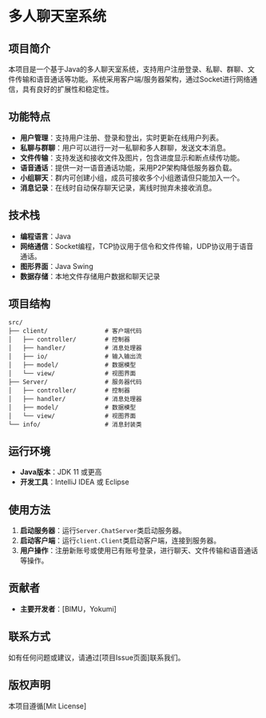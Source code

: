 # 多人聊天室系统

## 项目简介
本项目是一个基于Java的多人聊天室系统，支持用户注册登录、私聊、群聊、文件传输和语音通话等功能。系统采用客户端/服务器架构，通过Socket进行网络通信，具有良好的扩展性和稳定性。

## 功能特点
- **用户管理**：支持用户注册、登录和登出，实时更新在线用户列表。
- **私聊与群聊**：用户可以进行一对一私聊和多人群聊，发送文本消息。
- **文件传输**：支持发送和接收文件及图片，包含进度显示和断点续传功能。
- **语音通话**：提供一对一语音通话功能，采用P2P架构降低服务器负载。
- **小组聊天**：群内可创建小组，成员可接收多个小组邀请但只能加入一个。
- **消息记录**：在线时自动保存聊天记录，离线时抛弃未接收消息。

## 技术栈
- **编程语言**：Java
- **网络通信**：Socket编程，TCP协议用于信令和文件传输，UDP协议用于语音通话。
- **图形界面**：Java Swing
- **数据存储**：本地文件存储用户数据和聊天记录

## 项目结构
```
src/
├── client/                # 客户端代码
│   ├── controller/        # 控制器
│   ├── handler/           # 消息处理器
│   ├── io/                # 输入输出流
│   ├── model/             # 数据模型
│   └── view/              # 视图界面
├── Server/                # 服务器代码
│   ├── controller/        # 控制器
│   ├── handler/           # 消息处理器
│   ├── model/             # 数据模型
│   └── view/              # 视图界面
└── info/                  # 消息封装类
```

## 运行环境
- **Java版本**：JDK 11 或更高
- **开发工具**：IntelliJ IDEA 或 Eclipse

## 使用方法
1. **启动服务器**：运行`Server.ChatServer`类启动服务器。
2. **启动客户端**：运行`client.Client`类启动客户端，连接到服务器。
3. **用户操作**：注册新账号或使用已有账号登录，进行聊天、文件传输和语音通话等操作。

## 贡献者
- **主要开发者**：[BIMU，Yokumi]

## 联系方式
如有任何问题或建议，请通过[项目Issue页面]联系我们。

## 版权声明
本项目遵循[Mit License]
